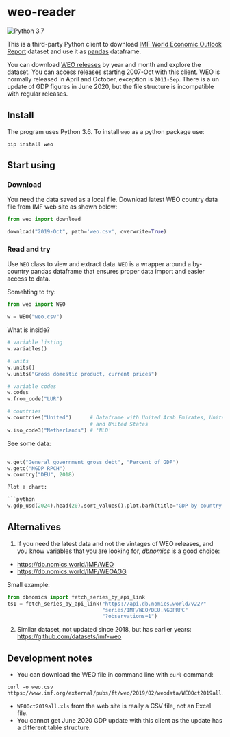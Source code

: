 # weo-reader

![Python 3.7](https://github.com/epogrebnyak/weo-reader/workflows/Python%203.7/badge.svg)

This is a third-party Python client to download [IMF World Economic Outlook Report][weo] dataset and use it as [pandas](https://pandas.pydata.org/) dataframe. 

You can download [WEO releases][weo] by year and month and explore the dataset. You can access releases starting 2007-Oct with this client. WEO is normally released in April and October, exception is `2011-Sep`. There is a un update of GDP figures in June 2020, but the file 
structure is incompatible with regular releases.

[weo]: https://www.imf.org/en/Publications/WEO

## Install

The program uses Python 3.6. To install `weo` as a python package use:

`pip install weo`
   
## Start using   

### Download 
   
You need the data saved as a local file.  Download latest WEO country data file from IMF web site as shown below:

```python 
from weo import download

download("2019-Oct", path='weo.csv', overwrite=True)
```

### Read and try

Use `WEO` class to view and extract data. `WEO` is a wrapper around a by-country pandas dataframe that ensures proper data import and easier access to data.

Somehting to try:

```python
from weo import WEO

w = WEO("weo.csv")
```

What is inside?

```python
# variable listing
w.variables()

# units
w.units()
w.units("Gross domestic product, current prices")

# variable codes
w.codes
w.from_code("LUR")

# countries
w.countries("United")      # Dataframe with United Arab Emirates, United Kingdom
                           # and United States
w.iso_code3("Netherlands") # 'NLD'
```

See some data:

```python

w.get("General government gross debt", "Percent of GDP")
w.getc("NGDP_RPCH")
w.country("DEU", 2018)

Plot a chart:

```python
w.gdp_usd(2024).head(20).sort_values().plot.barh(title="GDP by country, USD bln (2024)")

```

## Alternatives

1. If you need the latest data and not the vintages of WEO releases, and you know 
variables that you are looking for, *dbnomics* is a good choice: 
- <https://db.nomics.world/IMF/WEO>
- <https://db.nomics.world/IMF/WEOAGG>

Small example:

```python
from dbnomics import fetch_series_by_api_link
ts1 = fetch_series_by_api_link("https://api.db.nomics.world/v22/"
                               "series/IMF/WEO/DEU.NGDPRPC"
                               "?observations=1")
```

2. Similar dataset, not updated since 2018, but has earlier years: https://github.com/datasets/imf-weo

## Development notes

- You can download the WEO file in command line with `curl` command:
```
curl -o weo.csv https://www.imf.org/external/pubs/ft/weo/2019/02/weodata/WEOOct2019all.xls
```
- `WEOOct2019all.xls` from the web site is really a CSV file, not an Excel file.
- You cannot get June 2020 GDP update with this client as the update has a different table structure.
